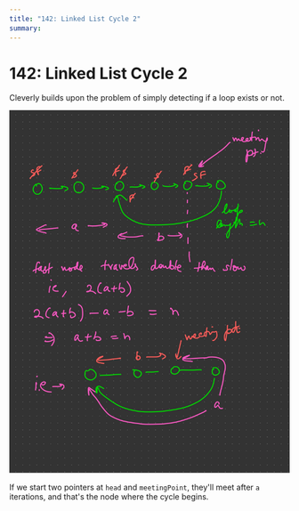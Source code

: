 ```yaml
---
title: "142: Linked List Cycle 2"
summary: 
---
```


142: Linked List Cycle 2
===

Cleverly builds upon the problem of simply detecting if a loop exists or not.

![](assets/142-linked-list-cycle-2.jpg)

If we start two pointers at `head` and `meetingPoint`, they'll meet after `a`
iterations, and that's the node where the cycle begins.
